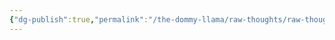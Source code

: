 ```yaml
---
{"dg-publish":true,"permalink":"/the-dommy-llama/raw-thoughts/raw-thoughts/","noteIcon":""}
---
```



